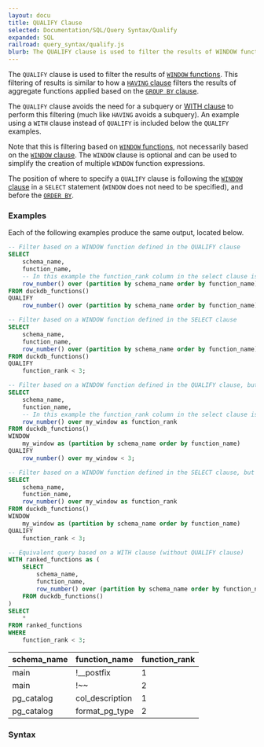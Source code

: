 ```yaml
---
layout: docu
title: QUALIFY Clause
selected: Documentation/SQL/Query Syntax/Qualify
expanded: SQL
railroad: query_syntax/qualify.js
blurb: The QUALIFY clause is used to filter the results of WINDOW functions.
---
```


The `QUALIFY` clause is used to filter the results of [`WINDOW` functions](../../sql/window_functions). This filtering of results is similar to how a [`HAVING` clause](../../sql/query_syntax/having) filters the results of aggregate functions applied based on the [`GROUP BY` clause](../../sql/query_syntax/groupby). 

The `QUALIFY` clause avoids the need for a subquery or [WITH clause](../../sql/query_syntax/with) to perform this filtering (much like `HAVING` avoids a subquery). An example using a `WITH` clause instead of `QUALIFY` is included below the `QUALIFY` examples.

Note that this is filtering based on [`WINDOW` functions](../../sql/window_functions), not necessarily based on the [`WINDOW` clause](../../sql/query_syntax/window). The `WINDOW` clause is optional and can be used to simplify the creation of multiple `WINDOW` function expressions. 

The position of where to specify a `QUALIFY` clause is following the [`WINDOW` clause](../../sql/query_syntax/window) in a `SELECT` statement (`WINDOW` does not need to be specified), and before the [`ORDER BY`](../../sql/query_syntax/orderby).

### Examples

Each of the following examples produce the same output, located below.

```sql
-- Filter based on a WINDOW function defined in the QUALIFY clause
SELECT 
    schema_name, 
    function_name, 
    -- In this example the function_rank column in the select clause is for reference 
    row_number() over (partition by schema_name order by function_name) as function_rank 
FROM duckdb_functions() 
QUALIFY 
    row_number() over (partition by schema_name order by function_name) < 3;

-- Filter based on a WINDOW function defined in the SELECT clause
SELECT 
    schema_name, 
    function_name, 
    row_number() over (partition by schema_name order by function_name) as function_rank 
FROM duckdb_functions() 
QUALIFY 
    function_rank < 3;

-- Filter based on a WINDOW function defined in the QUALIFY clause, but using the WINDOW clause
SELECT 
    schema_name, 
    function_name, 
    -- In this example the function_rank column in the select clause is for reference 
    row_number() over my_window as function_rank 
FROM duckdb_functions() 
WINDOW
    my_window as (partition by schema_name order by function_name)
QUALIFY 
    row_number() over my_window < 3;

-- Filter based on a WINDOW function defined in the SELECT clause, but using the WINDOW clause
SELECT 
    schema_name, 
    function_name, 
    row_number() over my_window as function_rank 
FROM duckdb_functions() 
WINDOW
    my_window as (partition by schema_name order by function_name)
QUALIFY 
    function_rank < 3;

-- Equivalent query based on a WITH clause (without QUALIFY clause)
WITH ranked_functions as (
    SELECT 
        schema_name, 
        function_name, 
        row_number() over (partition by schema_name order by function_name) as function_rank 
    FROM duckdb_functions() 
)
SELECT
    *
FROM ranked_functions
WHERE
    function_rank < 3;
```

| schema_name |  function_name  | function_rank |
|:---|:---|:---|
| main        | !__postfix      | 1             |
| main        | !~~             | 2             |
| pg_catalog  | col_description | 1             |
| pg_catalog  | format_pg_type  | 2             |

### Syntax
<div id="rrdiagram"></div>
